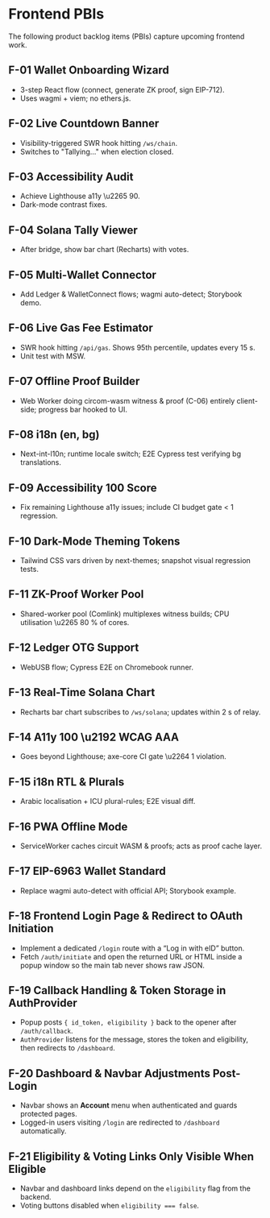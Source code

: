 # Frontend PBIs

The following product backlog items (PBIs) capture upcoming frontend work.

## F-01 Wallet Onboarding Wizard
- 3-step React flow (connect, generate ZK proof, sign EIP-712).
- Uses wagmi + viem; no ethers.js.

## F-02 Live Countdown Banner
- Visibility-triggered SWR hook hitting `/ws/chain`.
- Switches to "Tallying…" when election closed.

## F-03 Accessibility Audit
- Achieve Lighthouse a11y \u2265 90.
- Dark-mode contrast fixes.

## F-04 Solana Tally Viewer
- After bridge, show bar chart (Recharts) with votes.

## F-05 Multi-Wallet Connector
- Add Ledger & WalletConnect flows; wagmi auto-detect; Storybook demo.

## F-06 Live Gas Fee Estimator
- SWR hook hitting `/api/gas`. Shows 95th percentile, updates every 15 s.
- Unit test with MSW.

## F-07 Offline Proof Builder
- Web Worker doing circom-wasm witness & proof (C-06) entirely client-side; progress bar hooked to UI.

## F-08 i18n (en, bg)
- Next-int-l10n; runtime locale switch; E2E Cypress test verifying bg translations.

## F-09 Accessibility 100 Score
- Fix remaining Lighthouse a11y issues; include CI budget gate < 1 regression.

## F-10 Dark-Mode Theming Tokens
- Tailwind CSS vars driven by next-themes; snapshot visual regression tests.

## F-11 ZK-Proof Worker Pool
- Shared-worker pool (Comlink) multiplexes witness builds; CPU utilisation \u2265 80 % of cores.

## F-12 Ledger OTG Support
- WebUSB flow; Cypress E2E on Chromebook runner.

## F-13 Real-Time Solana Chart
- Recharts bar chart subscribes to `/ws/solana`; updates within 2 s of relay.

## F-14 A11y 100 \u2192 WCAG AAA
- Goes beyond Lighthouse; axe-core CI gate \u2264 1 violation.

## F-15 i18n RTL & Plurals
- Arabic localisation + ICU plural-rules; E2E visual diff.

## F-16 PWA Offline Mode
- ServiceWorker caches circuit WASM & proofs; acts as proof cache layer.

## F-17 EIP-6963 Wallet Standard
- Replace wagmi auto-detect with official API; Storybook example.
## F-18 Frontend Login Page & Redirect to OAuth Initiation
- Implement a dedicated `/login` route with a “Log in with eID” button.
- Fetch `/auth/initiate` and open the returned URL or HTML inside a popup window so the main tab never shows raw JSON.

## F-19 Callback Handling & Token Storage in AuthProvider
- Popup posts `{ id_token, eligibility }` back to the opener after `/auth/callback`.
- `AuthProvider` listens for the message, stores the token and eligibility, then redirects to `/dashboard`.

## F-20 Dashboard & Navbar Adjustments Post-Login
- Navbar shows an **Account** menu when authenticated and guards protected pages.
- Logged-in users visiting `/login` are redirected to `/dashboard` automatically.

## F-21 Eligibility & Voting Links Only Visible When Eligible
- Navbar and dashboard links depend on the `eligibility` flag from the backend.
- Voting buttons disabled when `eligibility === false`.
